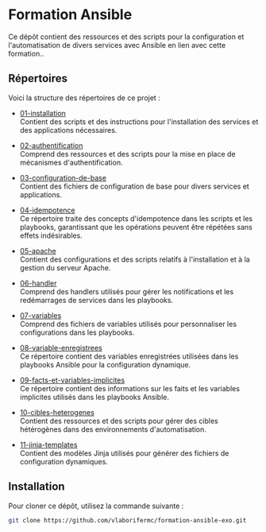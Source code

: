 # Formation Ansible

Ce dépôt contient des ressources et des scripts pour la configuration et l'automatisation de divers services avec Ansible en lien avec cette formation..

## Répertoires

Voici la structure des répertoires de ce projet :

- [01-installation](./01-installation/)  
  Contient des scripts et des instructions pour l'installation des services et des applications nécessaires.

- [02-authentification](./02-authentification/)  
  Comprend des ressources et des scripts pour la mise en place de mécanismes d'authentification.

- [03-configuration-de-base](./03-configuration-de-base/)  
  Contient des fichiers de configuration de base pour divers services et applications.

- [04-idempotence](./04-idempotence/)  
  Ce répertoire traite des concepts d'idempotence dans les scripts et les playbooks, garantissant que les opérations peuvent être répétées sans effets indésirables.

- [05-apache](./05-apache/)  
  Contient des configurations et des scripts relatifs à l'installation et à la gestion du serveur Apache.

- [06-handler](./06-handler/)  
  Comprend des handlers utilisés pour gérer les notifications et les redémarrages de services dans les playbooks.

- [07-variables](./07-variables/)  
  Comprend des fichiers de variables utilisés pour personnaliser les configurations dans les playbooks.

- [08-variable-enregistrees](./08-variable-enregistrees/)  
  Ce répertoire contient des variables enregistrées utilisées dans les playbooks Ansible pour la configuration dynamique.

- [09-facts-et-variables-implicites](./09-facts-et-variables-implicites/)  
  Ce répertoire contient des informations sur les faits et les variables implicites utilisés dans les playbooks Ansible.

- [10-cibles-heterogenes](./10-cibles-heterogenes/)  
  Contient des ressources et des scripts pour gérer des cibles hétérogènes dans des environnements d'automatisation.

- [11-jinja-templates](./11-jinja-templates/)  
  Contient des modèles Jinja utilisés pour générer des fichiers de configuration dynamiques.


## Installation

Pour cloner ce dépôt, utilisez la commande suivante :

```bash
git clone https://github.com/vlaborifermc/formation-ansible-exo.git
